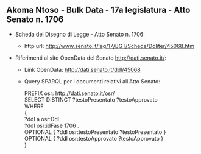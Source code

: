 ## Akoma Ntoso - Bulk Data - 17a legislatura - Atto Senato n. 1706 ##

* Scheda del Disegno di Legge - Atto Senato n. 1706:
	* http url: http://www.senato.it/leg/17/BGT/Schede/Ddliter/45068.htm

* Riferimenti al sito OpenData del Senato http://dati.senato.it/:
	* Link OpenData: http://dati.senato.it/ddl/45068
	* Query SPARQL per i documenti relativi all'Atto Senato:

        PREFIX osr: <http://dati.senato.it/osr/>  
		SELECT DISTINCT ?testoPresentato ?testoApprovato  
		WHERE  
		{  
		    ?ddl a osr:Ddl.  
		    ?ddl osr:idFase 1706 .  
		    OPTIONAL { ?ddl osr:testoPresentato ?testoPresentato }  
		    OPTIONAL { ?ddl osr:testoApprovato ?testoApprovato }  
		}
		